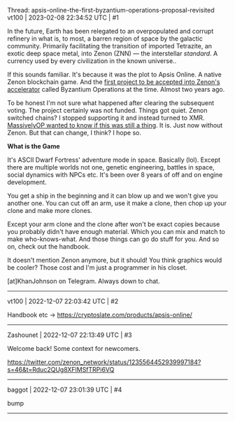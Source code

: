 Thread: apsis-online-the-first-byzantium-operations-proposal-revisited
vt100 | 2023-02-08 22:34:52 UTC | #1

In the future, Earth has been relegated to an overpopulated and corrupt refinery in what is, to most, a barren region of space by the galactic community. Primarily facilitating the transition of imported Tetrazite, an exotic deep space metal, into Zenon (ZNN) — the interstellar *standard*. A currency used by every civilization in the known universe..

If this sounds familiar. It's because it was the plot to Apsis Online. A native Zenon blockchain game. And the [first project to be accepted into Zenon's accelerator](https://twitter.com/zenon_network/status/1235564452939997184) called Byzantium Operations at the time. Almost two years ago.

To be honest I'm not sure what happened after clearing the subsequent voting.  The project certainly was not funded. Things got quiet. Zenon switched chains? I stopped supporting it and instead turned to XMR. [MassivelyOP wanted to know if this was still a thing](https://massivelyop.com/2022/01/10/whatever-happened-to-multi-user-roguelike-apsis-online/). It is. Just now without Zenon. But that can change, I think? I hope so.

**What is the Game**

It's ASCII Dwarf Fortress' adventure mode in space. Basically (lol). Except there are multiple worlds not one, genetic engineering, battles in space, social dynamics with NPCs etc. It's been over 8 years of off and on engine development.

You get a ship in the beginning and it can blow up and we won't give you another one. You can cut off an arm, use it make a clone, then chop up your clone and make more clones. 

Except your arm clone and the clone after won't be exact copies because you probably didn't have enough material. Which you can mix and match to make who-knows-what. And those things can go do stuff for you. And so on, check out the handbook. 

It doesn't mention Zenon anymore, but it should! You think graphics would be cooler? Those cost and I'm just a programmer in his closet.

[at]KhanJohnson on Telegram. Always down to chat.

-------------------------

vt100 | 2022-12-07 22:03:42 UTC | #2

Handbook etc -> https://cryptoslate.com/products/apsis-online/

-------------------------

Zashounet | 2022-12-07 22:13:49 UTC | #3

Welcome back! 
Some context for newcomers.

https://twitter.com/zenon_network/status/1235564452939997184?s=46&t=Rduc2QUg8XFlMSfTRPi6VQ

-------------------------

baggot | 2022-12-07 23:01:39 UTC | #4

bump

-------------------------

